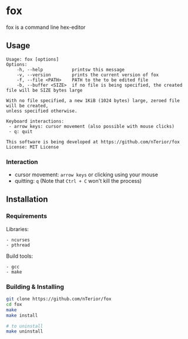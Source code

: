 # fox

fox is a command line hex-editor

## Usage
```
Usage: fox [options]
Options:
    -h, --help           printsw this message
    -v, --version        prints the current version of fox
    -f, --file <PATH>    PATH to the to be edited file
    -b, --buffer <SIZE>  if no file is being specified, the created file will be SIZE bytes large

With no file specified, a new 1KiB (1024 bytes) large, zeroed file will be created,
unless specified otherwise.

Keyboard interactions:
 - arrow keys: cursor movement (also possible with mouse clicks)
 - q: quit

This software is being developed at https://github.com/nTerior/fox
License: MIT License
```

### Interaction
- cursor movement: `arrow keys` or clicking using your mouse
- quitting: `q` (Note that `Ctrl + C` won't kill the process)

## Installation

### Requirements

Libraries:
```
- ncurses
- pthread
```

Build tools:
```
- gcc
- make
```

### Building & Installing

```bash
git clone https://github.com/nTerior/fox
cd fox
make
make install

# to uninstall
make uninstall
```
